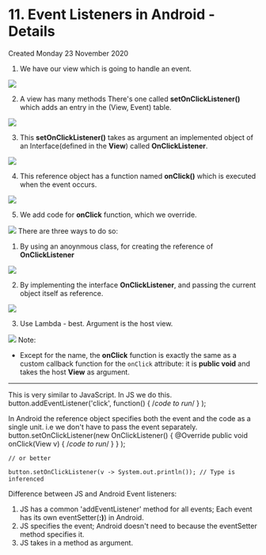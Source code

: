 # 11. Event Listeners in Android - Details
Created Monday 23 November 2020


1. We have our view which is going to handle an event.

![](./11._Event_Listeners_in_Android_-_Details/pasted_image.png)

2. A view has many methods There's one called **setOnClickListener()** which adds an entry in the (View, Event) table.

![](./11._Event_Listeners_in_Android_-_Details/pasted_image001.png)

3. This **setOnClickListener()** takes as argument an implemented object of an Interface(defined in the **View**) called **OnClickListener**.

![](./11._Event_Listeners_in_Android_-_Details/pasted_image002.png)

4. This reference object has a function named **onClick()** which is executed when the event occurs.

![](./11._Event_Listeners_in_Android_-_Details/pasted_image003.png)

5. We add code for **onClick** function, which we override.

![](./11._Event_Listeners_in_Android_-_Details/pasted_image004.png)
There are three ways to do so:

1. By using an anoynmous class, for creating the reference of **OnClickListener**

![](./11._Event_Listeners_in_Android_-_Details/pasted_image005.png)

2. By implementing the interface **OnClickListener**, and passing the current object itself as reference.

![](./11._Event_Listeners_in_Android_-_Details/pasted_image006.png)

3. Use Lambda - best. Argument is the host view.

![](./11._Event_Listeners_in_Android_-_Details/pasted_image007.png)
Note: 

* Except for the name, the **onClick** function is exactly the same as a custom callback function for the ``onClick`` attribute: it is **public void** and takes the host **View** as argument.


*****

This is very similar to JavaScript.
In JS we do this.
	button.addEventListener('click', function()
									{ /*code to run*/ }
	);

In Android the reference object specifies both the event and the code as a single unit. i.e we don't have to pass the event separately.
	button.setOnClickListener(new OnClickListener()
								{
									@Override
									public void onClick(View v)
									{
										/*code to run*/
									}
								}
	);
	
	// or better
	
	button.setOnClickListener(v -> System.out.println()); // Type is inferenced


Difference between JS and Android Event listeners:

1. JS has a common 'addEventListener' method for all events; Each event has its own eventSetter(**:)**) in Android.
2. JS specifies the event; Android doesn't need to because the eventSetter method specifies it.
3. JS takes in a method as argument.


